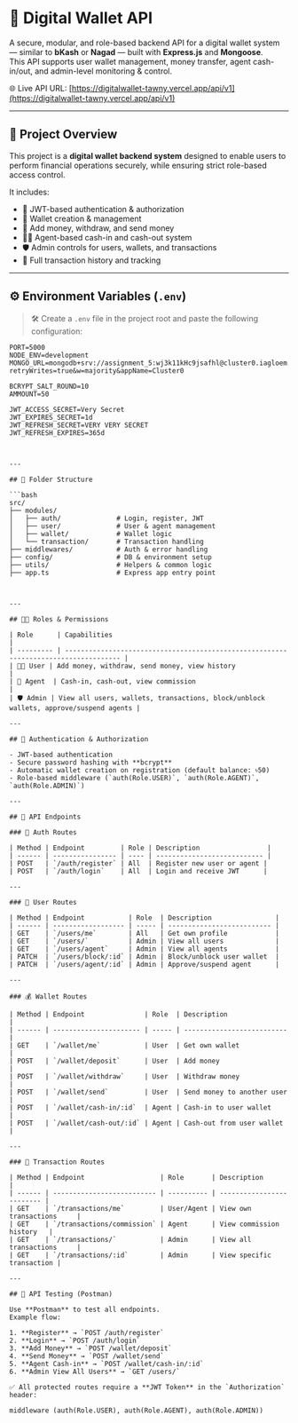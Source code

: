 # 💸 Digital Wallet API

A secure, modular, and role-based backend API for a digital wallet system — similar to **bKash** or **Nagad** — built with **Express.js** and **Mongoose**.  
This API supports user wallet management, money transfer, agent cash-in/out, and admin-level monitoring & control.

🌐 Live API URL: [https://digitalwallet-tawny.vercel.app/api/v1](https://digitalwallet-tawny.vercel.app/api/v1)

---

## 🚀 Project Overview

This project is a **digital wallet backend system** designed to enable users to perform financial operations securely, while ensuring strict role-based access control.

It includes:

- 🔐 JWT-based authentication & authorization
- 🏦 Wallet creation & management
- 💸 Add money, withdraw, and send money
- 🧑‍💼 Agent-based cash-in and cash-out system
- 🛡️ Admin controls for users, wallets, and transactions
- 📜 Full transaction history and tracking

---

## ⚙️ Environment Variables (`.env`)

> 🛠️ Create a `.env` file in the project root and paste the following configuration:

```env
PORT=5000
NODE_ENV=development
MONGO_URL=mongodb+srv://assignment_5:wj3k11kHc9jsafhl@cluster0.iagloem.mongodb.net/assignment_5?retryWrites=true&w=majority&appName=Cluster0

BCRYPT_SALT_ROUND=10
AMMOUNT=50

JWT_ACCESS_SECRET=Very Secret
JWT_EXPIRES_SECRET=1d
JWT_REFRESH_SECRET=VERY VERY SECRET
JWT_REFRESH_EXPIRES=365d



---

## 📁 Folder Structure

```bash
src/
├── modules/
│   ├── auth/              # Login, register, JWT
│   ├── user/              # User & agent management
│   ├── wallet/            # Wallet logic
│   └── transaction/       # Transaction handling
├── middlewares/           # Auth & error handling
├── config/                # DB & environment setup
├── utils/                 # Helpers & common logic
├── app.ts                 # Express app entry point



---

## 🧑‍💻 Roles & Permissions

| Role      | Capabilities                                                                         |
| --------- | ------------------------------------------------------------------------------------ |
| 🧑‍💻 User | Add money, withdraw, send money, view history                                        |
| 🏪 Agent  | Cash-in, cash-out, view commission                                                   |
| 🛡️ Admin | View all users, wallets, transactions, block/unblock wallets, approve/suspend agents |

---

## 🔑 Authentication & Authorization

- JWT-based authentication  
- Secure password hashing with **bcrypt**  
- Automatic wallet creation on registration (default balance: ৳50)  
- Role-based middleware (`auth(Role.USER)`, `auth(Role.AGENT)`, `auth(Role.ADMIN)`)

---

## 📌 API Endpoints

### 🔐 Auth Routes

| Method | Endpoint         | Role | Description                 |
| ------ | ---------------- | ---- | --------------------------- |
| POST   | `/auth/register` | All  | Register new user or agent |
| POST   | `/auth/login`    | All  | Login and receive JWT      |

---

### 👤 User Routes

| Method | Endpoint           | Role  | Description                |
| ------ | ------------------ | ----- | -------------------------- |
| GET    | `/users/me`        | All   | Get own profile            |
| GET    | `/users/`          | Admin | View all users             |
| GET    | `/users/agent`     | Admin | View all agents            |
| PATCH  | `/users/block/:id` | Admin | Block/unblock user wallet  |
| PATCH  | `/users/agent/:id` | Admin | Approve/suspend agent      |

---

### 💰 Wallet Routes

| Method | Endpoint               | Role  | Description                |
| ------ | ---------------------- | ----- | -------------------------- |
| GET    | `/wallet/me`           | User  | Get own wallet             |
| POST   | `/wallet/deposit`      | User  | Add money                  |
| POST   | `/wallet/withdraw`     | User  | Withdraw money             |
| POST   | `/wallet/send`         | User  | Send money to another user |
| POST   | `/wallet/cash-in/:id`  | Agent | Cash-in to user wallet     |
| POST   | `/wallet/cash-out/:id` | Agent | Cash-out from user wallet  |

---

### 🔄 Transaction Routes

| Method | Endpoint                   | Role       | Description               |
| ------ | -------------------------- | ---------- | ------------------------- |
| GET    | `/transactions/me`         | User/Agent | View own transactions     |
| GET    | `/transactions/commission` | Agent      | View commission history   |
| GET    | `/transactions/`           | Admin      | View all transactions     |
| GET    | `/transactions/:id`        | Admin      | View specific transaction |

---

## 🧪 API Testing (Postman)

Use **Postman** to test all endpoints.  
Example flow:

1. **Register** → `POST /auth/register`  
2. **Login** → `POST /auth/login`  
3. **Add Money** → `POST /wallet/deposit`  
4. **Send Money** → `POST /wallet/send`  
5. **Agent Cash-in** → `POST /wallet/cash-in/:id`  
6. **Admin View All Users** → `GET /users/`

✅ All protected routes require a **JWT Token** in the `Authorization` header:

middleware (auth(Role.USER), auth(Role.AGENT), auth(Role.ADMIN))












